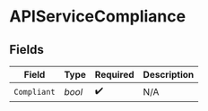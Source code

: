 # APIServiceCompliance


## Fields

| Field              | Type               | Required           | Description        |
| ------------------ | ------------------ | ------------------ | ------------------ |
| `Compliant`        | *bool*             | :heavy_check_mark: | N/A                |